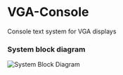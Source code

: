 # VGA-Console
Console text system for VGA displays

### System block diagram
![System Block Diagram](vga_console_saystem_bd.png?raw=true)
